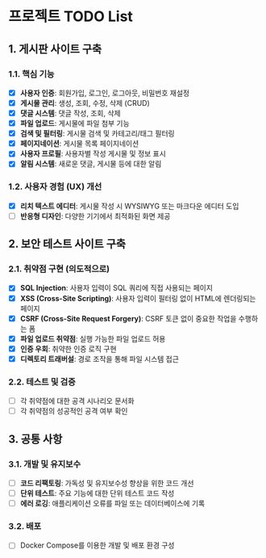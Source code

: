 # 프로젝트 TODO List

## 1. 게시판 사이트 구축

### 1.1. 핵심 기능
- [x] **사용자 인증**: 회원가입, 로그인, 로그아웃, 비밀번호 재설정
- [x] **게시물 관리**: 생성, 조회, 수정, 삭제 (CRUD)
- [x] **댓글 시스템**: 댓글 작성, 조회, 삭제
- [x] **파일 업로드**: 게시물에 파일 첨부 기능
- [x] **검색 및 필터링**: 게시물 검색 및 카테고리/태그 필터링
- [x] **페이지네이션**: 게시물 목록 페이지네이션
- [x] **사용자 프로필**: 사용자별 작성 게시물 및 정보 표시
- [x] **알림 시스템**: 새로운 댓글, 게시물 등에 대한 알림

### 1.2. 사용자 경험 (UX) 개선
- [x] **리치 텍스트 에디터**: 게시물 작성 시 WYSIWYG 또는 마크다운 에디터 도입
- [ ] **반응형 디자인**: 다양한 기기에서 최적화된 화면 제공

## 2. 보안 테스트 사이트 구축

### 2.1. 취약점 구현 (의도적으로)
- [x] **SQL Injection**: 사용자 입력이 SQL 쿼리에 직접 사용되는 페이지
- [x] **XSS (Cross-Site Scripting)**: 사용자 입력이 필터링 없이 HTML에 렌더링되는 페이지
- [x] **CSRF (Cross-Site Request Forgery)**: CSRF 토큰 없이 중요한 작업을 수행하는 폼
- [x] **파일 업로드 취약점**: 실행 가능한 파일 업로드 허용
- [x] **인증 우회**: 취약한 인증 로직 구현
- [x] **디렉토리 트래버설**: 경로 조작을 통해 파일 시스템 접근

### 2.2. 테스트 및 검증
- [ ] 각 취약점에 대한 공격 시나리오 문서화
- [ ] 각 취약점의 성공적인 공격 여부 확인

## 3. 공통 사항

### 3.1. 개발 및 유지보수
- [ ] **코드 리팩토링**: 가독성 및 유지보수성 향상을 위한 코드 개선
- [ ] **단위 테스트**: 주요 기능에 대한 단위 테스트 코드 작성
- [ ] **에러 로깅**: 애플리케이션 오류를 파일 또는 데이터베이스에 기록

### 3.2. 배포
- [ ] Docker Compose를 이용한 개발 및 배포 환경 구성
